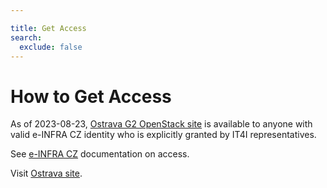 ```yaml
---

title: Get Access
search:
  exclude: false
---
```


# How to Get Access

As of 2023-08-23, [Ostrava G2 OpenStack site](https://ostrava.openstack.cloud.e-infra.cz/) is available to anyone with valid e-INFRA CZ identity who is explicitly granted by IT4I representatives.


See [e-INFRA CZ](https://docs.e-infra.cz/account/access/) documentation on access.

Visit [Ostrava site](https://ostrava.openstack.cloud.e-infra.cz/).
